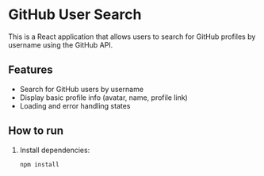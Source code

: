 # GitHub User Search

This is a React application that allows users to search for GitHub profiles by username using the GitHub API.

## Features
- Search for GitHub users by username
- Display basic profile info (avatar, name, profile link)
- Loading and error handling states

## How to run
1. Install dependencies:
   ```bash
   npm install


